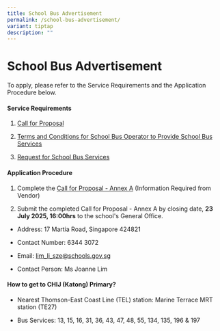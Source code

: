 ```yaml
---
title: School Bus Advertisement
permalink: /school-bus-advertisement/
variant: tiptap
description: ""
---
```

<h1>School Bus Advertisement</h1>
<p>To apply, please refer to the Service Requirements and the Application
Procedure below.</p>
<h4>Service Requirements</h4>
<ol data-tight="true" class="tight">
<li>
<p><a href="/files/Call_for_Proposals__1_.pdf" rel="noopener nofollow" target="_blank">Call for Proposal</a>
</p>
</li>
<li>
<p><a href="/files/Terms___Conditions_for_School_Bus_Operator_to_Provide_School_Bus_Services.pdf" rel="noopener nofollow" target="_blank">Terms and Conditions for School Bus Operator to Provide School Bus Services</a>
</p>
</li>
<li>
<p><a href="/files/Request_for_School_Bus_Services.pdf" rel="noopener nofollow" target="_blank">Request for School Bus Services</a>
</p>
</li>
</ol>
<h4>Application Procedure</h4>
<ol data-tight="true" class="tight">
<li>
<p>Complete the <a href="/files/Call_for_Proposal___Annex_A.pdf" rel="noopener nofollow" target="_blank">Call for Proposal - Annex A</a> (Information
Required from Vendor)</p>
</li>
<li>
<p>Submit the completed Call for Proposal - Annex A by closing date, <strong>23 July 2025, 16:00hrs</strong> to
the school's General Office.</p>
</li>
</ol>
<ul data-tight="true" class="tight">
<li>
<p>Address: 17 Martia Road, Singapore 424821</p>
</li>
<li>
<p>Contact Number: 6344 3072</p>
</li>
<li>
<p>Email: <a href="mailto:lim_li_sze@schools.gov.sg" rel="noopener noreferrer nofollow" target="_blank">lim_li_sze@schools.gov.sg</a>
</p>
</li>
<li>
<p>Contact Person: Ms Joanne Lim</p>
</li>
</ul>
<h4>How to get to CHIJ (Katong) Primary?</h4>
<ul data-tight="true" class="tight">
<li>
<p>Nearest Thomson-East Coast Line (TEL) station: Marine Terrace MRT station
(TE27)</p>
</li>
<li>
<p>Bus Services: 13, 15, 16, 31, 36, 43, 47, 48, 55, 134, 135, 196 &amp;
197</p>
</li>
</ul>
<p></p>